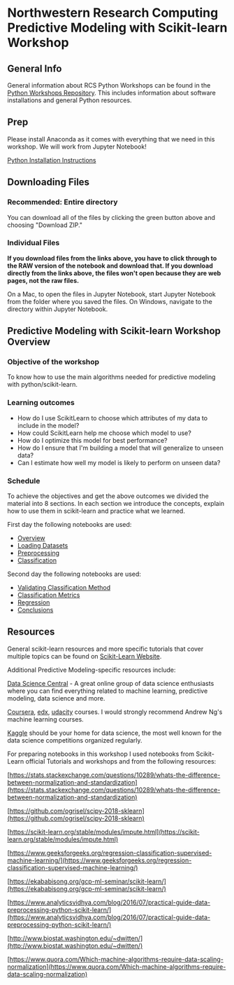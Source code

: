 # Northwestern Research Computing Predictive Modeling with Scikit-learn Workshop

## General Info

General information about RCS Python Workshops can be found in the [Python Workshops Repository](https://github.com/nuitrcs/pythonworkshops).  This includes information about software installations and general Python resources.

## Prep

Please install Anaconda as it comes with everything that we need in this workshop. We will work from Jupyter Notebook!

[Python Installation Instructions](https://workshops.rcs.northwestern.edu/install/python/)

## Downloading Files

### Recommended: Entire directory

You can download all of the files by clicking the green button above and choosing "Download ZIP."

### Individual Files

**If you download files from the links above, you have to click through to the RAW version of the notebook and download that.  If you download directly from the links above, the files won't open because they are web pages, not the raw files.**

On a Mac, to open the files in Jupyter Notebook, start Jupyter Notebook from the folder where you saved the files.  On Windows, navigate to the directory within Jupyter Notebook.

## Predictive Modeling with Scikit-learn Workshop Overview

### Objective of the workshop

To know how to use the main algorithms needed for predictive modeling with python/scikit-learn.

### Learning outcomes

* How do I use ScikitLearn to choose which attributes of my data to include in the model? 
* How could ScikitLearn help me choose which model to use? 
* How do I optimize this model for best performance? 
* How do I ensure that I'm building a model that will generalize to unseen data? 
* Can I estimate how well my model is likely to perform on unseen data?

### Schedule

To achieve the objectives and get the above outcomes we divided the material into 8 sections. In each section we introduce the concepts, explain how to use them in scikit-learn and practice what we learned. 

First day the following notebooks are used:
* [Overview](https://github.com/nuitrcs/Predictive-Modeling-with-Scikit-learn/raw/master/ScikitOverview.ipynb)
* [Loading Datasets](https://github.com/nuitrcs/Predictive-Modeling-with-Scikit-learn/raw/master/Dataset.ipynb)
* [Preprocessing](https://github.com/nuitrcs/Predictive-Modeling-with-Scikit-learn/raw/master/Preprocessing.ipynb)
* [Classification](https://github.com/nuitrcs/Predictive-Modeling-with-Scikit-learn/raw/master/Classification.ipynb)

Second day the following notebooks are used:
* [Validating Classification Method](https://github.com/nuitrcs/Predictive-Modeling-with-Scikit-learn/raw/master/Classification-Validation.ipynb)
* [Classification Metrics](https://github.com/nuitrcs/Predictive-Modeling-with-Scikit-learn/raw/master/Classification-Metrics.ipynb)
* [Regression](https://github.com/nuitrcs/Predictive-Modeling-with-Scikit-learn/raw/master/Regression.ipynb)
* [Conclusions](https://github.com/nuitrcs/Predictive-Modeling-with-Scikit-learn/raw/master/Conclusions.ipynb)



## Resources

General scikit-learn resources and more specific tutorials that cover multiple topics can be found on [Scikit-Learn Website](https://scikit-learn.org/stable/tutorial/).  

Additional Predictive Modeling-specific resources include:

[Data Science Central](https://www.datasciencecentral.com) - A great online group of data science enthusiasts where you can find everything related to machine learning, predictive modeling, data science and more.

[Coursera](https://www.coursera.org/), [edx](https://www.edx.org/), [udacity](https://www.udacity.com/) courses. I would strongly recommend Andrew Ng's machine learning courses. 

[Kaggle](http://www.kaggle.com) should be your home for data science, the most well known for the data science competitions organized regularly.

For preparing notebooks in this workshop I used notebooks from Scikit-Learn official Tutorials and workshops and from the following resources:

[https://stats.stackexchange.com/questions/10289/whats-the-difference-between-normalization-and-standardization](https://stats.stackexchange.com/questions/10289/whats-the-difference-between-normalization-and-standardization)

[https://github.com/ogrisel/scipy-2018-sklearn](https://github.com/ogrisel/scipy-2018-sklearn)

[https://scikit-learn.org/stable/modules/impute.html](https://scikit-learn.org/stable/modules/impute.html)

[https://www.geeksforgeeks.org/regression-classification-supervised-machine-learning/](https://www.geeksforgeeks.org/regression-classification-supervised-machine-learning/)

[https://ekababisong.org/gcp-ml-seminar/scikit-learn/](https://ekababisong.org/gcp-ml-seminar/scikit-learn/)

[https://www.analyticsvidhya.com/blog/2016/07/practical-guide-data-preprocessing-python-scikit-learn/](https://www.analyticsvidhya.com/blog/2016/07/practical-guide-data-preprocessing-python-scikit-learn/)

[http://www.biostat.washington.edu/~dwitten/](http://www.biostat.washington.edu/~dwitten/)

[https://www.quora.com/Which-machine-algorithms-require-data-scaling-normalization](https://www.quora.com/Which-machine-algorithms-require-data-scaling-normalization)
